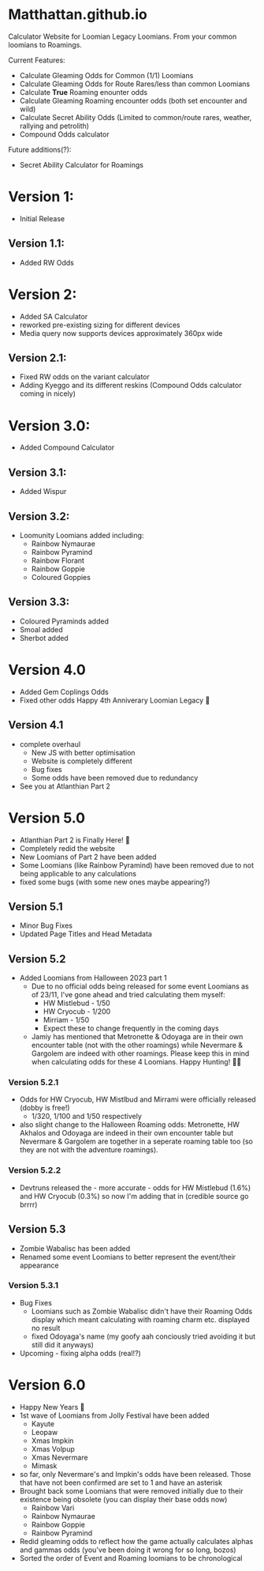 # Matthattan.github.io

Calculator Website for Loomian Legacy Loomians. From your common loomians to Roamings.

Current Features:
- Calculate Gleaming Odds for Common (1/1) Loomians
- Calculate Gleaming Odds for Route Rares/less than common Loomians
- Calculate **True** Roaming enounter odds
- Calculate Gleaming Roaming encounter odds (both set encounter and wild)
- Calculate Secret Ability Odds (Limited to common/route rares, weather, rallying and petrolith)
- Compound Odds calculator

Future additions(?):
- Secret Ability Calculator for Roamings

# Version 1:
- Initial Release

## Version 1.1:
- Added RW Odds

# Version 2:
- Added SA Calculator
- reworked pre-existing sizing for different devices
- Media query now supports devices approximately 360px wide

## Version 2.1:
- Fixed RW odds on the variant calculator
- Adding Kyeggo and its different reskins
(Compound Odds calculator coming in nicely)

# Version 3.0:
- Added Compound Calculator

## Version 3.1:
- Added Wispur 

## Version 3.2:
- Loomunity Loomians added including:
  - Rainbow Nymaurae
  - Rainbow Pyramind
  - Rainbow Florant
  - Rainbow Goppie
  - Coloured Goppies

## Version 3.3:
- Coloured Pyraminds added
- Smoal added
- Sherbot added

# Version 4.0
- Added Gem Coplings Odds
- Fixed other odds
Happy 4th Anniverary Loomian Legacy 🥳

## Version 4.1
- complete overhaul
    - New JS with better optimisation
    - Website is completely different
    - Bug fixes
    - Some odds have been removed due to redundancy 
- See you at Atlanthian Part 2

# Version 5.0
- Atlanthian Part 2 is Finally Here! 🥳
- Completely redid the website
- New Loomians of Part 2 have been added
- Some Loomians (like Rainbow Pyramind) have been removed due to not being applicable to any calculations
- fixed some bugs (with some new ones maybe appearing?)

## Version 5.1
- Minor Bug Fixes
- Updated Page Titles and Head Metadata

## Version 5.2
- Added Loomians from Halloween 2023 part 1
  - Due to no official odds being released for some event Loomians as of 23/11, I've gone ahead and tried calculating them myself:
    - HW Mistlebud - 1/50
    - HW Cryocub - 1/200
    - Mirriam - 1/50
    - Expect these to change frequently in the coming days
  - Jamiy has mentioned that Metronette & Odoyaga are in their own encounter table (not with the other roamings) while Nevermare & Gargolem are indeed with other roamings. Please keep this in mind when calculating odds for these 4 Loomians. Happy Hunting! 🎃🎄

### Version 5.2.1
- Odds for HW Cryocub, HW Mistlbud and Mirrami were officially released (dobby is free!)
  - 1/320, 1/100 and 1/50 respectively
- also slight change to the Halloween Roaming odds: Metronette, HW Akhalos and Odoyaga are indeed in their own encounter table but Nevermare & Gargolem are together in a seperate roaming table too (so they are not with the adventure roamings). 

### Version 5.2.2
- Devtruns released the - more accurate - odds for HW Mistlebud (1.6%) and HW Cryocub (0.3%) so now I'm adding that in (credible source go brrrr)

## Version 5.3
- Zombie Wabalisc has been added
- Renamed some event Loomians to better represent the event/their appearance

### Version 5.3.1
- Bug Fixes
  - Loomians such as Zombie Wabalisc didn't have their Roaming Odds display which meant calculating with roaming charm etc. displayed no result
  - fixed Odoyaga's name (my goofy aah conciously tried avoiding it but still did it anyways)
- Upcoming - fixing alpha odds (real!?)

# Version 6.0
- Happy New Years 🥳
- 1st wave of Loomians from Jolly Festival have been added
  - Kayute
  - Leopaw
  - Xmas Impkin
  - Xmas Volpup
  - Xmas Nevermare
  - Mimask
- so far, only Nevermare's and Impkin's odds have been released. Those that have not been confirmed are set to 1 and have an asterisk
- Brought back some Loomians that were removed initially due to their existence being obsolete (you can display their base odds now)
  - Rainbow Vari
  - Rainbow Nymaurae
  - Rainbow Goppie
  - Rainbow Pyramind
- Redid gleaming odds to reflect how the game actually calculates alphas and gammas odds (you've been doing it wrong for so long, bozos)
- Sorted the order of Event and Roaming loomians to be chronological

